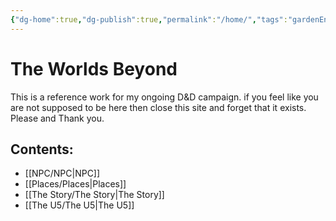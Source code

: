 ```yaml
---
{"dg-home":true,"dg-publish":true,"permalink":"/home/","tags":"gardenEntry","dgHomeLink":true,"dgPassFrontmatter":true}
---
```


# The Worlds Beyond
This is a reference work for my ongoing D&D campaign.
if you feel like you are not supposed to be here then close this site and forget that it exists. Please and Thank you.

## Contents:
- [[NPC/NPC|NPC]]
- [[Places/Places|Places]]
- [[The Story/The Story|The Story]]
- [[The U5/The U5|The U5]]
